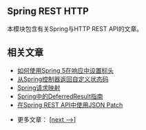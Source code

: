 ## Spring REST HTTP

本模块包含有关Spring与HTTP REST API的文章。

## 相关文章

+ [如何使用Spring 5在响应中设置标头](docs/如何使用Spring5在响应中设置标头.md)
+ [从Spring控制器返回自定义状态码](docs/从Spring控制器返回自定义状态码.md)
+ [Spring请求映射](docs/Spring请求映射.md)
+ [Spring中的DeferredResult指南](docs/Spring中的DeferredResult指南.md)
+ [在Spring REST API中使用JSON Patch](docs/在Spring-RESTAPI中使用JSON-Patch.md)

- 更多文章： [[next -->]](../spring-rest-http-2/README.md)